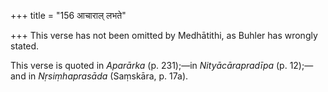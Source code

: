 +++
title = "156 आचाराल् लभते"

+++
This verse has not been omitted by Medhātithi, as Buhler has wrongly
stated.

This verse is quoted in *Aparārka* (p. 231);—in *Nityācārapradīpa* (p.
12);—and in *Nṛsiṃhaprasāda* (Saṃskāra, p. 17a).


